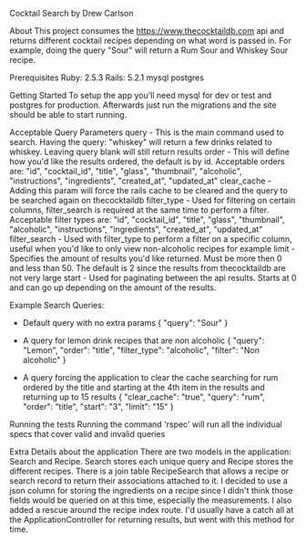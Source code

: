 Cocktail Search by Drew Carlson

About
This project consumes the https://www.thecocktaildb.com api and returns different cocktail recipes depending on what word is passed in.
For example, doing the query "Sour" will return a Rum Sour and Whiskey Sour recipe.


Prerequisites
Ruby: 2.5.3
Rails: 5.2.1
mysql
postgres


Getting Started
To setup the app you'll need mysql for dev or test and postgres for production. Afterwards just run the migrations and the site should be able to start running.


Acceptable Query Parameters
query - This is the main command used to search. Having the query: "whiskey" will return a few drinks related to whiskey. Leaving query blank will still return results
order - This will define how you'd like the results ordered, the default is by id. Acceptable orders are: "id", "cocktail_id", "title", "glass", "thumbnail", "alcoholic", "instructions", "ingredients", "created_at", "updated_at"
clear_cache - Adding this param will force the rails cache to be cleared and the query to be searched again on thecocktaildb
filter_type - Used for filtering on certain columns, filter_search is required at the same time to perform a filter. Acceptable filter types are: "id", "cocktail_id", "title", "glass", "thumbnail", "alcoholic", "instructions", "ingredients", "created_at", "updated_at"
filter_search - Used with filter_type to perform a filter on a specific column, useful when you'd like to only view non-alcoholic recipes for example
limit - Specifies the amount of results you'd like returned. Must be more then 0 and less than 50. The default is 2 since the results from thecocktaildb are not very large
start - Used for paginating between the api results. Starts at 0 and can go up depending on the amount of the results.


Example Search Queries:
- Default query with no extra params
{
	"query": "Sour"
}

- A query for lemon drink recipes that are non alcoholic
{
	"query": "Lemon",
	"order": "title",
	"filter_type": "alcoholic",
	"filter": "Non alcoholic"
}

- A query forcing the application to clear the cache searching for rum ordered by the title and starting at the 4th item in the results and returning up to 15 results
{
  "clear_cache": "true",
	"query": "rum",
	"order": "title",
	"start": "3",
	"limit": "15"
}


Running the tests
Running the command 'rspec' will run all the individual specs that cover valid and invalid queries


Extra Details about the application
There are two models in the application: Search and Recipe. Search stores each unique query and Recipe stores the different recipes. There is a join table RecipeSearch that allows a recipe or search record to return their associations attached to it.
I decided to use a json column for storing the ingredients on a recipe since I didn't think those fields would be queried on at this time, especially the measurements.
I also added a rescue around the recipe index route. I'd usually have a catch all at the ApplicationController for returning results, but went with this method for time.